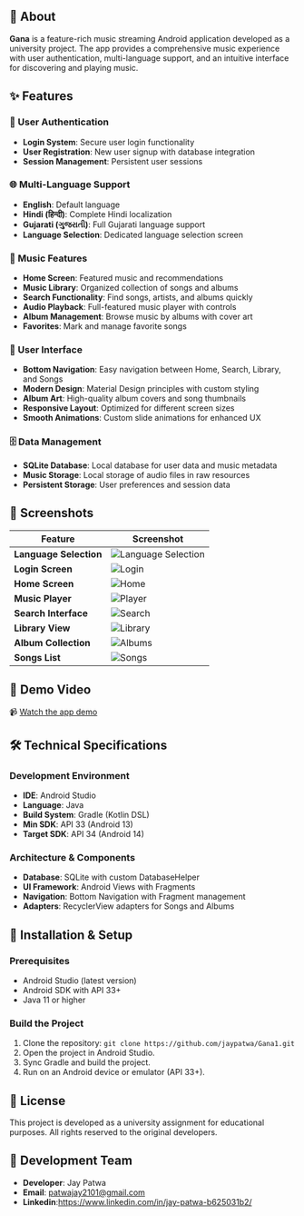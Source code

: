 
## 📱 About
**Gana** is a feature-rich music streaming Android application developed as a university project. The app provides a comprehensive music experience with user authentication, multi-language support, and an intuitive interface for discovering and playing music.

## ✨ Features

### 🔐 User Authentication
- **Login System**: Secure user login functionality
- **User Registration**: New user signup with database integration
- **Session Management**: Persistent user sessions

### 🌐 Multi-Language Support
- **English**: Default language
- **Hindi (हिन्दी)**: Complete Hindi localization
- **Gujarati (ગુજરાતી)**: Full Gujarati language support
- **Language Selection**: Dedicated language selection screen

### 🎵 Music Features
- **Home Screen**: Featured music and recommendations
- **Music Library**: Organized collection of songs and albums
- **Search Functionality**: Find songs, artists, and albums quickly
- **Audio Playback**: Full-featured music player with controls
- **Album Management**: Browse music by albums with cover art
- **Favorites**: Mark and manage favorite songs

### 🎨 User Interface
- **Bottom Navigation**: Easy navigation between Home, Search, Library, and Songs
- **Modern Design**: Material Design principles with custom styling
- **Album Art**: High-quality album covers and song thumbnails
- **Responsive Layout**: Optimized for different screen sizes
- **Smooth Animations**: Custom slide animations for enhanced UX

### 🗄️ Data Management
- **SQLite Database**: Local database for user data and music metadata
- **Music Storage**: Local storage of audio files in raw resources
- **Persistent Storage**: User preferences and session data

## 📱 Screenshots

| Feature | Screenshot |
|---------|------------|
| **Language Selection** | ![Language Selection](Screenshots/6115933086639309558.jpg) |
| **Login Screen** | ![Login](Screenshots/6115933086639309559.jpg) |
| **Home Screen** | ![Home](Screenshots/6115933086639309560.jpg) |
| **Music Player** | ![Player](Screenshots/6115933086639309561.jpg) |
| **Search Interface** | ![Search](Screenshots/6115933086639309562.jpg) |
| **Library View** | ![Library](Screenshots/6115933086639309563.jpg) |
| **Album Collection** | ![Albums](Screenshots/6115933086639309564.jpg) |
| **Songs List** | ![Songs](Screenshots/6115933086639309565.jpg) |

## 🎥 Demo Video
📹 [Watch the app demo](Screenshots/Screenrecording_20250813_094843.mp4)

## 🛠️ Technical Specifications

### Development Environment
- **IDE**: Android Studio
- **Language**: Java
- **Build System**: Gradle (Kotlin DSL)
- **Min SDK**: API 33 (Android 13)
- **Target SDK**: API 34 (Android 14)

### Architecture & Components
- **Database**: SQLite with custom DatabaseHelper
- **UI Framework**: Android Views with Fragments
- **Navigation**: Bottom Navigation with Fragment management
- **Adapters**: RecyclerView adapters for Songs and Albums

## 🚀 Installation & Setup

### Prerequisites
- Android Studio (latest version)
- Android SDK with API 33+
- Java 11 or higher

### Build the Project
1. Clone the repository: `git clone https://github.com/jaypatwa/Gana1.git`
2. Open the project in Android Studio.
3. Sync Gradle and build the project.
4. Run on an Android device or emulator (API 33+).

## 📝 License

This project is developed as a university assignment for educational purposes. All rights reserved to the original developers.

## 👥 Development Team

- **Developer**: Jay Patwa
- **Email**: patwajay2101@gmail.com
- **Linkedin**:https://www.linkedin.com/in/jay-patwa-b625031b2/
